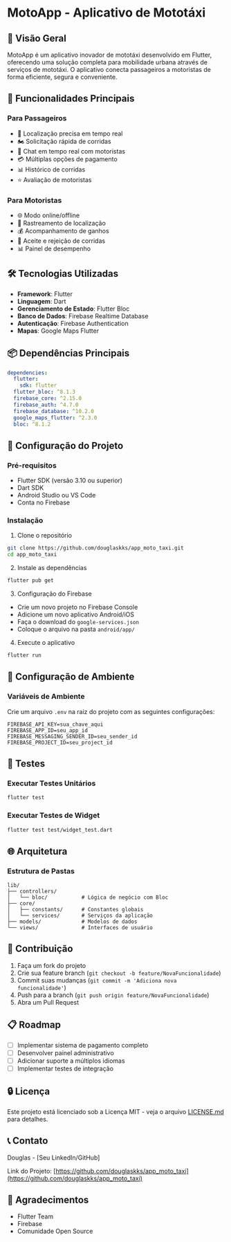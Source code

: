 # MotoApp - Aplicativo de Mototáxi

## 📱 Visão Geral

MotoApp é um aplicativo inovador de mototáxi desenvolvido em Flutter, oferecendo uma solução completa para mobilidade urbana através de serviços de mototáxi. O aplicativo conecta passageiros a motoristas de forma eficiente, segura e conveniente.

## 🚀 Funcionalidades Principais

### Para Passageiros
- 📍 Localização precisa em tempo real
- 🏍️ Solicitação rápida de corridas
- 💬 Chat em tempo real com motoristas
- 💳 Múltiplas opções de pagamento
- 📊 Histórico de corridas
- ⭐ Avaliação de motoristas

### Para Motoristas
- 🌐 Modo online/offline
- 📍 Rastreamento de localização
- 💰 Acompanhamento de ganhos
- 📱 Aceite e rejeição de corridas
- 📊 Painel de desempenho

## 🛠 Tecnologias Utilizadas

- **Framework**: Flutter
- **Linguagem**: Dart
- **Gerenciamento de Estado**: Flutter Bloc
- **Banco de Dados**: Firebase Realtime Database
- **Autenticação**: Firebase Authentication
- **Mapas**: Google Maps Flutter

## 📦 Dependências Principais

```yaml
dependencies:
  flutter:
    sdk: flutter
  flutter_bloc: ^8.1.3
  firebase_core: ^2.15.0
  firebase_auth: ^4.7.0
  firebase_database: ^10.2.0
  google_maps_flutter: ^2.3.0
  bloc: ^8.1.2
```

## 🔧 Configuração do Projeto

### Pré-requisitos
- Flutter SDK (versão 3.10 ou superior)
- Dart SDK
- Android Studio ou VS Code
- Conta no Firebase

### Instalação

1. Clone o repositório
```bash
git clone https://github.com/douglaskks/app_moto_taxi.git
cd app_moto_taxi
```

2. Instale as dependências
```bash
flutter pub get
```

3. Configuração do Firebase
- Crie um novo projeto no Firebase Console
- Adicione um novo aplicativo Android/iOS
- Faça o download do `google-services.json` 
- Coloque o arquivo na pasta `android/app/`

4. Execute o aplicativo
```bash
flutter run
```

## 🔐 Configuração de Ambiente

### Variáveis de Ambiente
Crie um arquivo `.env` na raiz do projeto com as seguintes configurações:

```
FIREBASE_API_KEY=sua_chave_aqui
FIREBASE_APP_ID=seu_app_id
FIREBASE_MESSAGING_SENDER_ID=seu_sender_id
FIREBASE_PROJECT_ID=seu_project_id
```

## 🧪 Testes

### Executar Testes Unitários
```bash
flutter test
```

### Executar Testes de Widget
```bash
flutter test test/widget_test.dart
```

## 🌐 Arquitetura

### Estrutura de Pastas
```
lib/
├── controllers/
│   └── bloc/           # Lógica de negócio com Bloc
├── core/
│   ├── constants/      # Constantes globais
│   └── services/       # Serviços da aplicação
├── models/             # Modelos de dados
└── views/              # Interfaces de usuário
```

## 🤝 Contribuição

1. Faça um fork do projeto
2. Crie sua feature branch (`git checkout -b feature/NovaFuncionalidade`)
3. Commit suas mudanças (`git commit -m 'Adiciona nova funcionalidade'`)
4. Push para a branch (`git push origin feature/NovaFuncionalidade`)
5. Abra um Pull Request

## 📋 Roadmap

- [ ] Implementar sistema de pagamento completo
- [ ] Desenvolver painel administrativo
- [ ] Adicionar suporte a múltiplos idiomas
- [ ] Implementar testes de integração

## 🔒 Licença

Este projeto está licenciado sob a Licença MIT - veja o arquivo [LICENSE.md](LICENSE.md) para detalhes.

## 📞 Contato

Douglas - [Seu LinkedIn/GitHub]

Link do Projeto: [https://github.com/douglaskks/app_moto_taxi](https://github.com/douglaskks/app_moto_taxi)

## 🙏 Agradecimentos

- Flutter Team
- Firebase
- Comunidade Open Source
```